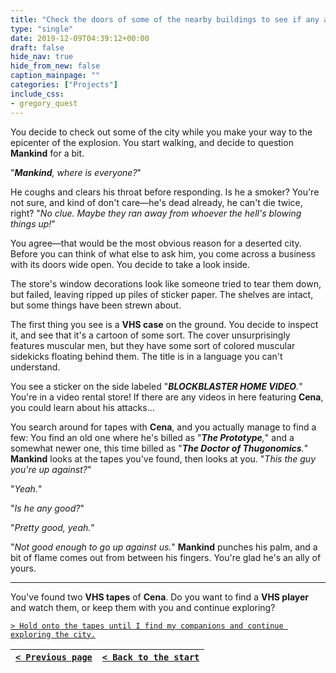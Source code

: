 ```yaml
---
title: "Check the doors of some of the nearby buildings to see if any are open and anyone is inside."
type: "single"
date: 2019-12-09T04:39:12+00:00
draft: false
hide_nav: true
hide_from_new: false
caption_mainpage: ""
categories: ["Projects"]
include_css:
- gregory_quest
---
```


You decide to check out some of the city while you make your way to the epicenter of the explosion. You start walking, and decide to question **Mankind** for a bit.

"***Mankind**, where is everyone?*"

He coughs and clears his throat before responding. Is he a smoker? You're not sure, and kind of don't care—he's dead already, he can't die twice, right? "*No clue. Maybe they ran away from whoever the hell's blowing things up!*"

You agree—that would be the most obvious reason for a deserted city. Before you can think of what else to ask him, you come across a business with its doors wide open. You decide to take a look inside.

The store's window decorations look like someone tried to tear them down, but failed, leaving ripped up piles of sticker paper. The shelves are intact, but some things have been strewn about. 

The first thing you see is a **VHS case** on the ground. You decide to inspect it, and see that it's a cartoon of some sort. The cover unsurprisingly features muscular men, but they have some sort of colored muscular sidekicks floating behind them. The title is in a language you can't understand.

You see a sticker on the side labeled "***BLOCKBLASTER HOME VIDEO**.*" You're in a video rental store! If there are any videos in here featuring **Cena**, you could learn about his attacks…

You search around for tapes with **Cena**, and you actually manage to find a few: You find an old one where he's billed as "***The Prototype**,*" and a somewhat newer one, this time billed as "***The Doctor of Thugonomics**.*" **Mankind** looks at the tapes you've found, then looks at you. "*This the guy you're up against?*"

"*Yeah.*"

"*Is he any good?*"

"*Pretty good, yeah.*"

"*Not good enough to go up against us.*" **Mankind** punches his palm, and a bit of flame comes out from between his fingers. You're glad he's an ally of yours.

---

You've found two **VHS tapes** of **Cena**. Do you want to find a **VHS player** and watch them, or keep them with you and continue exploring?

[``> Hold onto the tapes until I find my companions and continue exploring the city.``](../38)

|[``< Previous page``](../36)|[``< Back to the start``](../)|
|---|---|